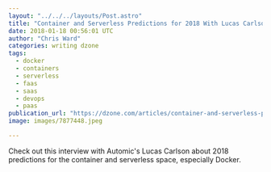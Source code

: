 ```yaml
---
layout: "../../../layouts/Post.astro"
title: "Container and Serverless Predictions for 2018 With Lucas Carlson [Audio]"
date: 2018-01-18 00:56:01 UTC
author: "Chris Ward"
categories: writing dzone
tags:
  - docker
  - containers
  - serverless
  - faas
  - saas
  - devops
  - paas
publication_url: "https://dzone.com/articles/container-and-serverless-predictions-for-2018-with"
image: images/7877448.jpeg

---
```

Check out this interview with Automic's Lucas Carlson about 2018 predictions for the container and serverless space, especially Docker.

